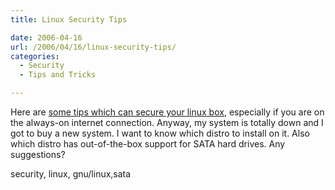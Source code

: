 ```yaml
---
title: Linux Security Tips

date: 2006-04-16
url: /2006/04/16/linux-security-tips/
categories:
  - Security
  - Tips and Tricks

---
```

Here are [some tips which can secure your linux box][1], especially if you are on the always-on internet connection. Anyway, my system is totally down and I got to buy a new system. I want to know which distro to install on it. Also which distro has out-of-the-box support for SATA hard drives. Any suggestions?

<tags>security, linux, gnu/linux,sata</tags>

 [1]: http://aymanh.com/tips-to-secure-linux-workstation